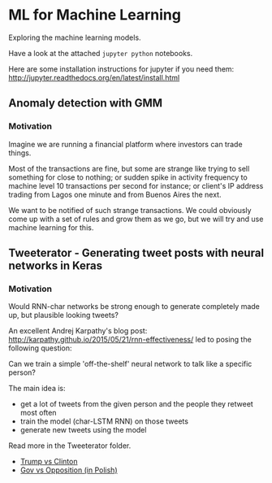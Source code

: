 # ML for Machine Learning

Exploring the machine learning models.

Have a look at the attached `jupyter python` notebooks.

Here are some installation instructions for jupyter if you need them: http://jupyter.readthedocs.org/en/latest/install.html 

## Anomaly detection with GMM

### Motivation

Imagine we are running a financial platform where investors can trade things.

Most of the transactions are fine, but some are strange like trying to sell something for close to nothing; or sudden spike in activity frequency to machine level 10 transactions per second for instance; or client's IP address trading from Lagos one minute and from Buenos Aires the next.

We want to be notified of such strange transactions. We could obviously come up with a set of rules and grow them as we go, but we will try and use machine learning for this.

## Tweeterator - Generating tweet posts with neural networks in Keras

### Motivation

Would RNN-char networks be strong enough to generate completely made up, but plausible looking tweets?

An excellent Andrej Karpathy's blog post: http://karpathy.github.io/2015/05/21/rnn-effectiveness/ led to posing the following question:

Can we train a simple 'off-the-shelf' neural network to talk like a specific person?

The main idea is:
- get a lot of tweets from the given person and the people they retweet most often
- train the model (char-LSTM RNN) on those tweets
- generate new tweets using the model

Read more in the Tweeterator folder.
- [Trump vs Clinton](Tweeterator/Tweeterator.md)
- [Gov vs Opposition (in Polish)](Tweeterator/pl.md)
